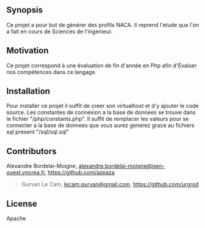 ## Synopsis

Ce projet a pour but de générer des profils NACA. Il reprend l'etude que l'on a fait en cours de Sciences de l'ingenieur.

## Motivation

Ce projet correspond à une évaluation de fin d'année en Php afin d'Évaluer nos compétences dans ce langage.

## Installation

Pour installer ce projet il suffit de creer son virtualhost et d'y ajouter le code source. Les constantes de connexion a la base de donnees se trouve dans
le fichier "/php/constants.php". Il suffit de remplacer les valeurs pour se connecter a la base de donnees que vous aurez generez grace au fichiers sql
present "/sql/sql.sql"


## Contributors

Alexandre Bordelai-Moigne, alexandre.bordelai-moigne@isen-ouest.yncrea.fr, https://github.com/azeaza
>Gurvan Le Cam, lecam.gurvan@gmail.com, https://github.com/urgrod
## License

Apache
